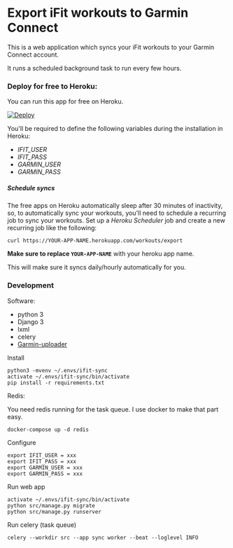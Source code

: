 # Export iFit workouts to Garmin Connect

This is a web application which syncs your iFit workouts to your Garmin Connect account.

It runs a scheduled background task to run every few hours.

### Deploy for free to Heroku:

You can run this app for free on Heroku.

[![Deploy](https://www.herokucdn.com/deploy/button.svg)](https://heroku.com/deploy)

You'll be required to define the following variables during the installation in Heroku:

- *IFIT_USER*
- *IFIT_PASS*
- *GARMIN_USER*
- *GARMIN_PASS*

##### Schedule syncs

The free apps on Heroku automatically sleep after 30 minutes of inactivity, so, to automatically sync your workouts,
you'll need to schedule a recurring job to sync your workouts.  Set up a *Heroku Scheduler* job and create a new recurring job like the following:

    curl https://YOUR-APP-NAME.herokuapp.com/workouts/export

**Make sure to replace `YOUR-APP-NAME`** with your heroku app name.

This will make sure it syncs daily/hourly automatically for you.

### Development

Software:

- python 3 
- Django 3
- lxml
- celery
- [Garmin-uploader](https://github.com/La0/garmin-uploader)


Install

    python3 -mvenv ~/.envs/ifit-sync
    activate ~/.envs/ifit-sync/bin/activate
    pip install -r requirements.txt

Redis:

You need redis running for the task queue.  I use docker to make that part easy.

    docker-compose up -d redis
    
Configure

    export IFIT_USER = xxx
    export IFIT_PASS = xxx
    export GARMIN_USER = xxx
    export GARMIN_PASS = xxx

Run web app

    activate ~/.envs/ifit-sync/bin/activate
    python src/manage.py migrate
    python src/manage.py runserver

Run celery (task queue)

    celery --workdir src --app sync worker --beat --loglevel INFO

